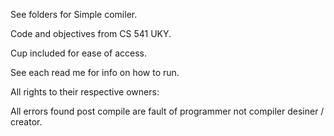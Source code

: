 See folders for Simple comiler. 

Code and objectives from CS 541 UKY.

Cup included for ease of access.

See each read me for info on how to run.

All rights to their respective owners:


All errors found post compile are fault of programmer not compiler desiner / creator.
